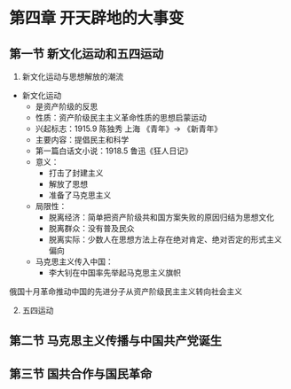 # 第四章 开天辟地的大事变

## 第一节 新文化运动和五四运动

1. 新文化运动与思想解放的潮流
  - 新文化运动
    - 是资产阶级的反思
    - 性质：资产阶级民主主义革命性质的思想启蒙运动
    - 兴起标志：1915.9 陈独秀 上海 《青年》-> 《新青年》
    - 主要内容：提倡民主和科学
    - 第一篇白话文小说：1918.5 鲁迅《狂人日记》
    - 意义：
      - 打击了封建主义
      - 解放了思想
      - 准备了马克思主义
    - 局限性：
      - 脱离经济：简单把资产阶级共和国方案失败的原因归结为思想文化
      - 脱离群众：没有普及民众
      - 脱离实际：少数人在思想方法上存在绝对肯定、绝对否定的形式主义偏向
    - 马克思主义传入中国：
      - 李大钊在中国率先举起马克思主义旗帜

俄国十月革命推动中国的先进分子从资产阶级民主主义转向社会主义

2. 五四运动

## 第二节 马克思主义传播与中国共产党诞生

## 第三节 国共合作与国民革命
